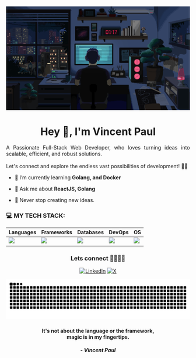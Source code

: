 ![](./assets/main.gif)

<h1 align="center">Hey 👋, I'm Vincent Paul</h1>

<p align="center">
 
<!--<a href="https://github.com/solomonjdavid001"> 
 <img src="https://readme-typing-svg.demolab.com?font=Georgia&size=18&duration=3000&pause=100&multiline=true&width=550&height=80&lines=Backend+Developer;MERN|JavaScript|Python" alt="Typing SVG" />
</a>
-->

<p align="justify">A Passionate Full-Stack Web Developer, who loves turning ideas into scalable, efficient, and robust solutions.<br><br>Let's connect and explore the endless vast possibilities of development! 🚀✨
</p>

<!--<img align="right" src="./Designer-4.png" width="170"> -->

- 🌱 I’m currently learning **Golang, and Docker**

- 💬 Ask me about **ReactJS, Golang**

- 🚀 Never stop creating new ideas.


### 💻 MY TECH STACK:

| Languages | Frameworks | Databases | DevOps | OS |
| --------- | ---------- | --------- | ------ | -- |
| <img src="https://skillicons.dev/icons?i=go,javascript,python,html,css,bash,c&perline=3" /> | <img src="https://skillicons.dev/icons?i=react,django,tailwind&perline=3" /> | <img src="https://skillicons.dev/icons?i=mysql,firebase&perline=3"/> | <img src="https://skillicons.dev/icons?i=docker&perline=3" /> | <img src="https://skillicons.dev/icons?i=linux,ubuntu,apple,windows,kali&perline=3"/> |

<div align="center">
<div><h3>Lets connect 👨🏻‍💻✨ </h3></div>
  
[![LinkedIn](https://raw.githubusercontent.com/maurodesouza/profile-readme-generator/master/src/assets/icons/social/linkedin/default.svg)](https://www.linkedin.com/in/thatsvincentpaul/)
[![X](https://raw.githubusercontent.com/maurodesouza/profile-readme-generator/master/src/assets/icons/social/twitter/default.svg)](https://x.com/vincent120305)

<img src="https://raw.githubusercontent.com/solomonjdavid001/solomonjdavid001/output/snake.svg" alt="Snake animation" />

</div>

<p align="center">
  <h4 style="text-align: center;" align="center">It's not about the language or the framework,<br>magic is in my fingertips.</h4>
  <h5 style="text-align: center;" align="center">- Vincent Paul</h5>
</p>

